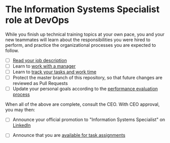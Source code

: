 # The Information Systems Specialist role at DevOps

While you finish up technical training topics at your own pace, you and your new teammates will learn about the responsibilities you were hired to perform, and practice the organizational processes you are expected to follow.

- [ ] [Read your job description](https://github.com/dewv/procedures/blob/master/personnel/jobDescriptionSpecialist.md)
- [ ] Learn to [work with a manager](./workingWithAManager.md)
- [ ] Learn to [track your tasks and work time](./trackingYourTasksAndWorkTime.md)
- [ ] Protect the master branch of this repository, so that future changes are reviewed as Pull Requests
- [ ] Update your personal goals according to the [performance evaluation process](https://github.com/dewv/procedures/blob/master/personnel/performanceEvaluationProcess.md)

When all of the above are complete, consult the CEO. With CEO approval, you may then:

- [ ] Announce your official promotion to "Information Systems Specialist" on [LinkedIn](https://linkedin.com/)
- [ ] Announce that you are [available for task assignments](https://github.com/orgs/dewv/teams/devops/discussions/4)

